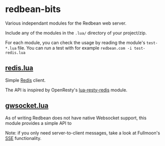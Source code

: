 # redbean-bits

Various independant modules for the Redbean web server.

Include any of the modules in the `.lua/` directory of your project/zip.

For each module, you can check the usage by reading the module's `test-*.lua` file.
You can run a test with for example `redbean.com -i test-redis.lua`

## [redis.lua](./redis.lua)

Simple [Redis](https://redis.io/) client.

The API is inspired by OpenResty's [lua-resty-redis](https://github.com/openresty/lua-resty-redis) module.

## [gwsocket.lua](./gwsocket.lua)

As of writing Redbean does not have native Websocket support, this module provides a simple API to 

Note: if you only need server-to-client messages, take a look at Fullmoon's [SSE](https://github.com/pkulchenko/fullmoon#htmx-sse-example) functionality.

